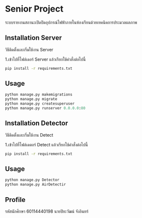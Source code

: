 # Senior Project

ระบบรายงานสถานะเปิดปิดอุปกรณ์ไฟฟ้าภายในห้องเรียนด้วยเทคนิคการประมวลผลภาพ

## Installation Server

วิธีติดตั้งและเริ่มใช้งาน Server

1.เข้าไปที่โฟล์เดอร์ Server แล้วเรียกใช้คำสั่งต่อไปนี้

```bash
pip install -r requirements.txt
```

## Usage

```python
python manage.py makemigrations
python manage.py migrate
python manage.py createsuperuser
python manage.py runserver 0.0.0.0:80
```
## Installation Detector

วิธีติดตั้งและเริ่มใช้งาน Detect

1.เข้าไปที่โฟล์เดตอร์ Detect แล้วเรียกใช้คำสั่งต่อไปนี้

```bash
pip install -r requirements.txt
```

## Usage

```python
python manage.py Detector
python manage.py AirDetectir
```

## Profile
รหัสนักศึกษา 60114440198    นายปิยะวัฒน์ จังอินทร์
